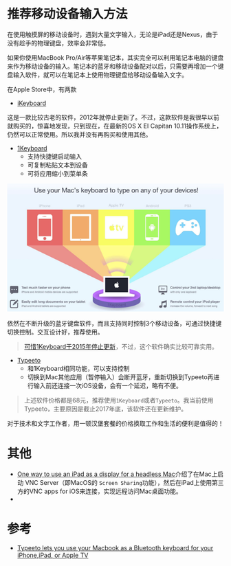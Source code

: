 # 推荐移动设备输入方法

在使用触摸屏的移动设备时，遇到大量文字输入，无论是iPad还是Nexus，由于没有趁手的物理键盘，效率会非常低。

如果你使用MacBook Pro/Air等苹果笔记本，其实完全可以利用笔记本电脑的键盘来作为移动设备的输入。笔记本的蓝牙和移动设备配对以后，只需要再增加一个键盘输入软件，就可以在笔记本上使用物理键盘给移动设备输入文字。

在Apple Store中，有两款

* [iKeyboard](https://itunes.apple.com/cn/app/ikeyboard/id441439411?l=en&mt=12)

这是一款比较古老的软件，2012年就停止更新了。不过，这款软件是我很早以前就购买的，惊喜地发现，只到现在，在最新的OS X EI Capitan 10.11操作系统上，仍然可以正常使用。所以我并没有再购买和使用其他。

* [1Keyboard](https://itunes.apple.com/cn/app/1keyboard/id766939888?l=en&mt=12)
	* 支持快捷键启动输入
	* 可复制粘贴文本到设备
	* 可将应用缩小到菜单条
	
![用MacBook键盘在移动设备输入文字](/img/develop/mac/macbook_keyboard_for_mobile.png)

依然在不断升级的蓝牙键盘软件，而且支持同时控制3个移动设备，可通过快捷键切换控制。交互设计好，推荐使用。

> [可惜1Keyboard于2015年停止更新](https://apple.stackexchange.com/questions/233669/can-i-use-my-mac-keyboard-as-input-to-another-apple-device)，不过，这个软件确实比较可靠实用。

* [Typeeto](https://www.eltima.com/bluetooth-keyboard.html)
  * 和1Keyboard相同功能，可以支持控制
  * 切换到Mac其他应用（暂停输入）会断开蓝牙，重新切换到Typeeto再进行输入前还连接一次iOS设备，会有一个延迟，略有不便。

> 上述软件价格都是68元，推荐使用`1Keyboard`或者`Typeeto`。我当前使用Typeeto，主要原因是截止2017年底，该软件还在更新维护。

对于技术和文字工作者，用一顿汉堡套餐的价格换取工作和生活的便利是值得的！

# 其他

* [One way to use an iPad as a display for a headless Mac](https://www.macworld.com/article/3269854/macs/one-way-to-use-an-ipad-as-a-display-for-a-headless-mac.html)介绍了在Mac上启动 VNC Server（即MacOS的 `Screen Sharing`功能），然后在iPad上使用第三方的VNC apps for iOS来连接，实现远程访问Mac桌面功能。
* 

# 参考

* [Typeeto lets you use your Macbook as a Bluetooth keyboard for your iPhone,iPad, or Apple TV](http://www.idownloadblog.com/2016/09/27/typeeto-lets-you-use-your-macbook-as-a-bluetooth-keyboard-for-your-iphone-ipad-or-apple-tv/)
